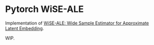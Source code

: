 # Pytorch WiSE-ALE 
Implementation of [WiSE-ALE: Wide Sample Estimator for Approximate
Latent Embedding](https://arxiv.org/abs/1902.06160).

WIP.